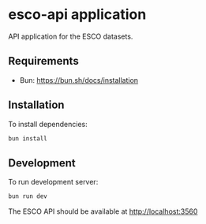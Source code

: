# esco-api application

API application for the ESCO datasets.

## Requirements

- Bun: https://bun.sh/docs/installation

## Installation

To install dependencies:

```bash
bun install
```

## Development

To run development server:

```bash
bun run dev
```

The ESCO API should be available at [http://localhost:3560](http://localhost:3560)
